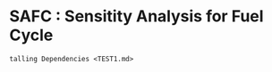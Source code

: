 SAFC  : Sensitity Analysis for Fuel Cycle
=========================================


    
`talling Dependencies <TEST1.md>`
